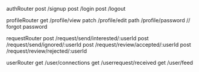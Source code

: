 authRouter
post /signup
post /login
post /logout 

profileRouter
get /profile/view
patch /profile/edit
path /profile/password  // forgot password

requestRouter
post /request/send/interested/:userId
post /request/send/ignored/:userId
post /request/review/accepted/:userId
post /request/review/rejected/:userId

userRouter
get /user/connections
get /userrequest/received 
get /user/feed 